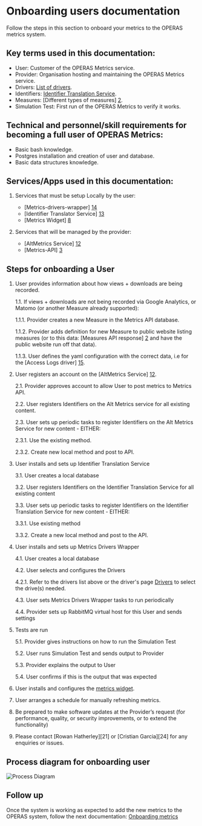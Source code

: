 # Onboarding users documentation
Follow the steps in this section to onboard your metrics to the OPERAS metrics system.


## Key terms used in this documentation:
- User: Customer of the OPERAS Metrics service.
- Provider: Organisation hosting and maintaining the OPERAS Metrics service.
- Drivers: [List of drivers][7].
- Identifiers: [Identifier Translation Service][1].
- Measures: [Different types of measures] [2].
- Simulation Test: First run of the OPERAS Metrics to verify it works.

## Technical and personnel/skill requirements for becoming a full user of OPERAS Metrics:

- Basic bash knowledge.
- Postgres installation and creation of user and database.
- Basic data structures knowledge.


## Services/Apps used in this documentation:
1. Services that must be setup Locally by the user:
   - [Metrics-drivers-wrapper] [14]
   - [Identifier Translator Service] [13]
   - [Metrics Widget] [8]

2. Services that will be managed by the provider:
   - [AltMetrics Service] [12]
   - [Metrics-API] [3]


## Steps for onboarding a User

1. User provides information about how views + downloads are being recorded.
   
   1.1. If views + downloads are not being recorded via Google Analytics, or Matomo (or another Measure already supported):
      
      1.1.1. Provider creates a new Measure in the Metrics API database.
      
      1.1.2. Provider adds definition for new Measure to public website listing measures (or to this data: [Measures API response] [2] and have the public website run off that data).
      
      1.1.3. User defines the yaml configuration with the correct data, i.e for the [Access Logs driver] [15].


2. User registers an account on the [AltMetrics Service] [12].
   
   2.1. Provider approves account to allow User to post metrics to Metrics API.
   
   2.2. User registers Identifiers on the Alt Metrics service for all existing content.
   
   2.3. User sets up periodic tasks to register Identifiers on the Alt Metrics Service for new content - EITHER:
      
      2.3.1. Use the existing method.
      
      2.3.2. Create new local method and post to API.


3. User installs and sets up Identifier Translation Service
   
   3.1. User creates a local database
   
   3.2. User registers Identifiers on the Identifier Translation Service for all existing content
   
   3.3. User sets up periodic tasks to register Identifiers on the Identifier Translation Service for new content - EITHER:
      
      3.3.1. Use existing method
      
      3.3.2. Create a new local method and post to the API.


4. User installs and sets up Metrics Drivers Wrapper
   
   4.1. User creates a local database
   
   4.2. User selects and configures the Drivers
      
      4.2.1. Refer to the drivers list above or the driver's page [Drivers][7] to select the drive(s) needed. 
   
   4.3. User sets Metrics Drivers Wrapper tasks to run periodically
   
   4.4. Provider sets up RabbitMQ virtual host for this User and sends settings


5. Tests are run
   
   5.1. Provider gives instructions on how to run the Simulation Test
   
   5.2. User runs Simulation Test and sends output to Provider
   
   5.3. Provider explains the output to User
   
   5.4. User confirms if this is the output that was expected


6. User installs and configures the [metrics widget][8].
7. User arranges a schedule for manually refreshing metrics.
8. Be prepared to make software updates at the Provider’s request (for performance, quality, or security improvements, or to extend the functionality)
9. Please contact [Rowan Hatherley][21] or [Cristian Garcia][24] for any enquiries or issues.

## Process diagram for onboarding user
![Process Diagram](/metrics_portal/images/user-onboarding.png)

## Follow up
Once the system is working as expected to add the new metrics to the OPERAS system, follow the next documentation: [Onboarding metrics][11]



[1]: https://metrics.operas-eu.org/docs/identifier-translation-service "Translator"
[2]: https://metrics.operas-eu.org/measures "Measures"
[3]: https://metrics-api.operas-eu.org/ "Metrics-API base url" 
[4]: https://metrics-api.operas-eu.org/events "Events"
[5]: https://altmetrics.operas-eu.org/register "Register"
[6]: https://altmetrics.operas-eu.org/api/get_token "Get Token"
[7]: https://altmetrics.operas-eu.org/api/drivers "drivers"
[8]: https://metrics.operas-eu.org/docs/widget "Widget"
[9]: mailto:cristian.garcia@ubiquitypress.com "Cristian Garcia email address"
[10]: mailto:rowan.hatherley@ubiquitypress.com "Rowan Hatherley email address"
[11]: https://metrics.operas-eu.org/docs/onboarding-metrics "Onboarding metrics"
[12]: https://altmetrics.operas-eu.org/ "Altmetrics Base url"
[13]: https://gitlab.com/ubiquitypress/identifier_translation_service "Identifier Translator service repo"
[14]: https://gitlab.com/ubiquitypress/metrics-drivers-wrapper "Metrics Driver Wrapper repo"
[15]: https://gitlab.com/ubiquitypress/metrics-drivers-wrapper/-/blob/master/src/yaml/demo-access_logs.yaml?ref_type=heads "Access Logs yaml"
